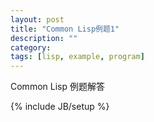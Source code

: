 ```yaml
---
layout: post
title: "Common Lisp例题1"
description: ""
category: 
tags: [lisp, example, program]
---
```

<p>Common Lisp 例题解答</p>

{% include JB/setup %}
